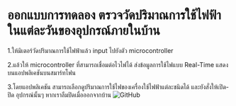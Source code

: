 # ออกแบบการทดลอง ตรวจวัดปริมาณการใช้ไฟฟ้าในแต่ละวันของอุปกรณ์ภายในบ้าน

1.ให้มิเตอร์วัดปริมาณการใช้ไฟฟ้าแล้ว input ไปยังตัว microcontroller

2.แล้วให้ microcontroller ที่สามารถเชื่อมต่อไวไฟได้ ส่งข้อมูลการใช้ไฟแบบ Real-Time แสดงบนแอปพลิเคชันบนสมาร์ทโฟน

3.โดยแอปพลิเคชัน สามารถเลือกดูปริมาณการใช้ไฟของเครื่องใช้ไฟฟ้าแต่ละชนิดได้ และยังสั่งให้เปิด-ปิด อุปกรณ์นั้นๆ หากเราลืมปิดเมื่อออกจากบ้าน
![GitHub](https://www.google.com/url?sa=i&url=http%3A%2F%2Fwww.muinno.com%2Farticle%2F1%2F%25E0%25B8%259A%25E0%25B9%2589%25E0%25B8%25B2%25E0%25B8%2599%25E0%25B8%25AD%25E0%25B8%25B1%25E0%25B8%2588%25E0%25B8%2589%25E0%25B8%25A3%25E0%25B8%25B4%25E0%25B8%25A2%25E0%25B8%25B0-smart-home&psig=AOvVaw2FGPkhVais96Ld2u-ghJMc&ust=1645100759688000&source=images&cd=vfe&ved=0CAsQjRxqFwoTCOCOmIWchPYCFQAAAAAdAAAAABAD)

